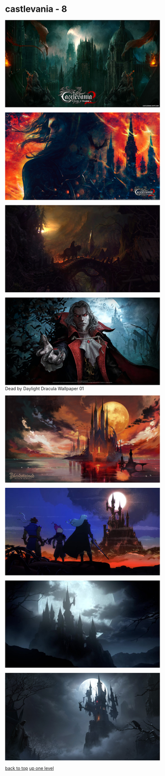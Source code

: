 # castlevania - 8
[![446349.png](/desktop/castlevania/446349.png "446349.png")](https://raw.githubusercontent.com/buckmanc/wallpapers/main/desktop/castlevania/446349.png)

[![446389.jpg](/desktop/castlevania/446389.jpg "446389.jpg")](https://raw.githubusercontent.com/buckmanc/wallpapers/main/desktop/castlevania/446389.jpg)

[![castlevania_lords_of_shadows.jpg](/desktop/castlevania/castlevania_lords_of_shadows.jpg "castlevania_lords_of_shadows.jpg")](https://raw.githubusercontent.com/buckmanc/wallpapers/main/desktop/castlevania/castlevania_lords_of_shadows.jpg)

[![Dead by Daylight Dracula Wallpaper 01](/desktop/castlevania/Dead_by_Daylight_-_Dracula_Wallpaper_-_01.png "Dead by Daylight Dracula Wallpaper 01")](https://raw.githubusercontent.com/buckmanc/wallpapers/main/desktop/castlevania/Dead_by_Daylight_-_Dracula_Wallpaper_-_01.png)\
Dead by Daylight Dracula Wallpaper 01

[![zz_castle_bloodstained_titlescreen.jpg](/desktop/castlevania/zz_castle_bloodstained_titlescreen.jpg "zz_castle_bloodstained_titlescreen.jpg")](https://raw.githubusercontent.com/buckmanc/wallpapers/main/desktop/castlevania/zz_castle_bloodstained_titlescreen.jpg)

[![zz_castle_dead-cells-castlevania_12-08-22.jpg](/desktop/castlevania/zz_castle_dead-cells-castlevania_12-08-22.jpg "zz_castle_dead-cells-castlevania_12-08-22.jpg")](https://raw.githubusercontent.com/buckmanc/wallpapers/main/desktop/castlevania/zz_castle_dead-cells-castlevania_12-08-22.jpg)

[![zz_castle_dracula's_castle_-_23.png](/desktop/castlevania/zz_castle_dracula's_castle_-_23.png "zz_castle_dracula's_castle_-_23.png")](https://raw.githubusercontent.com/buckmanc/wallpapers/main/desktop/castlevania/zz_castle_dracula's_castle_-_23.png)

[![zz_castle_dracula's_castle_-_moonlight_rhapsody_-_01.jpg](/desktop/castlevania/zz_castle_dracula's_castle_-_moonlight_rhapsody_-_01.jpg "zz_castle_dracula's_castle_-_moonlight_rhapsody_-_01.jpg")](https://raw.githubusercontent.com/buckmanc/wallpapers/main/desktop/castlevania/zz_castle_dracula's_castle_-_moonlight_rhapsody_-_01.jpg)



[back to top](#)
[up one level](/desktop/README.MD)
